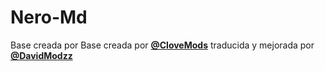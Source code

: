 # Nero-Md
Base creada por 
Base creada por [**@CloveMods**](https://github.com/clovermods/) 
traducida y mejorada por [**@DavidModzz**](https://github.com/DavidModzz/)
